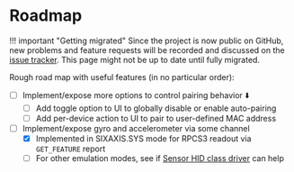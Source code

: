 # Roadmap

!!! important "Getting migrated"
    Since the project is now public on GitHub, new problems and feature requests will be recorded and discussed on the [issue tracker](https://github.com/ViGEm/DsHidMini/issues). This page might not be up to date until fully migrated.

Rough road map with useful features (in no particular order):

- [ ] Implement/expose more options to control pairing behavior ⬇️
    - [ ] Add toggle option to UI to globally disable or enable auto-pairing
    - [ ] Add per-device action to UI to pair to user-defined MAC address
- [ ] Implement/expose gyro and accelerometer via some channel
    - [X] Implemented in SIXAXIS.SYS mode for RPCS3 readout via `GET_FEATURE` report
    - [ ] For other emulation modes, see if [Sensor HID class driver](https://docs.microsoft.com/en-us/windows-hardware/drivers/hid/sensor-hid-class-driver) can help
